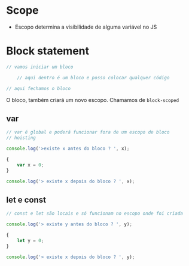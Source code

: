 # Scope

* Escopo determina a visibilidade de alguma variável no JS

# Block statement
```js
// vamos iniciar um bloco

    // aqui dentro é um bloco e posso colocar qualquer código

// aqui fechamos o bloco
```

O bloco, também criará um novo escopo. Chamamos de `block-scoped`

## var
```js
// var é global e poderá funcionar fora de um escopo de bloco
// hoisting

console.log('>existe x antes do bloco ? ', x);

{
    var x = 0;
}

console.log('> existe x depois do bloco ? ', x);
```

## let e const 
```js
// const e let são locais e só funcionam no escopo onde foi criada

console.log('> existe y antes do bloco ? ', y);

{
    let y = 0;
}

console.log('> existe x depois do bloco ? ', y);
```